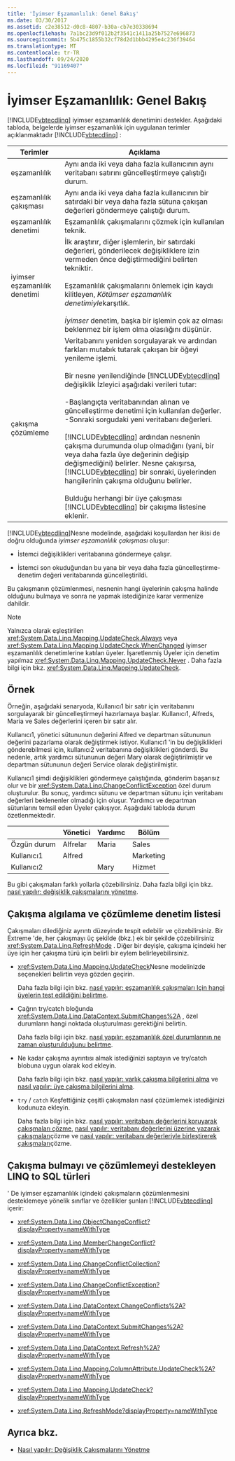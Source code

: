 ```yaml
---
title: 'İyimser Eşzamanlılık: Genel Bakış'
ms.date: 03/30/2017
ms.assetid: c2e38512-d0c8-4807-b30a-cb7e30338694
ms.openlocfilehash: 7a1bc23d9f012b2f3541c1411a25b7527e696873
ms.sourcegitcommit: 5b475c1855b32cf78d2d1bbb4295e4c236f39464
ms.translationtype: MT
ms.contentlocale: tr-TR
ms.lasthandoff: 09/24/2020
ms.locfileid: "91169407"
---
```

# <a name="optimistic-concurrency-overview"></a>İyimser Eşzamanlılık: Genel Bakış

[!INCLUDE[vbtecdlinq](../../../../../../includes/vbtecdlinq-md.md)] iyimser eşzamanlılık denetimini destekler. Aşağıdaki tabloda, belgelerde iyimser eşzamanlılık için uygulanan terimler açıklanmaktadır [!INCLUDE[vbtecdlinq](../../../../../../includes/vbtecdlinq-md.md)] :  
  
|Terimler|Açıklama|  
|-----------|-----------------|  
|eşzamanlılık|Aynı anda iki veya daha fazla kullanıcının aynı veritabanı satırını güncelleştirmeye çalıştığı durum.|  
|eşzamanlılık çakışması|Aynı anda iki veya daha fazla kullanıcının bir satırdaki bir veya daha fazla sütuna çakışan değerleri göndermeye çalıştığı durum.|  
|eşzamanlılık denetimi|Eşzamanlılık çakışmalarını çözmek için kullanılan teknik.|  
|iyimser eşzamanlılık denetimi|İlk araştırır, diğer işlemlerin, bir satırdaki değerleri, gönderilecek değişikliklere izin vermeden önce değiştirmediğini belirten tekniktir.<br /><br /> Eşzamanlılık çakışmalarını önlemek için kaydı kilitleyen, *Kötümser eşzamanlılık denetimiyle*karşıtlık.<br /><br /> *İyimser* denetim, başka bir işlemin çok az olması beklenmez bir işlem olma olasılığını düşünür.|  
|çakışma çözümleme|Veritabanını yeniden sorgulayarak ve ardından farkları mutabık tutarak çakışan bir öğeyi yenileme işlemi.<br /><br /> Bir nesne yenilendiğinde [!INCLUDE[vbtecdlinq](../../../../../../includes/vbtecdlinq-md.md)] değişiklik İzleyici aşağıdaki verileri tutar:<br /><br /> -Başlangıçta veritabanından alınan ve güncelleştirme denetimi için kullanılan değerler.<br />-Sonraki sorgudaki yeni veritabanı değerleri.<br /><br /> [!INCLUDE[vbtecdlinq](../../../../../../includes/vbtecdlinq-md.md)] ardından nesnenin çakışma durumunda olup olmadığını (yani, bir veya daha fazla üye değerinin değişip değişmediğini) belirler. Nesne çakışırsa, [!INCLUDE[vbtecdlinq](../../../../../../includes/vbtecdlinq-md.md)] bir sonraki, üyelerinden hangilerinin çakışma olduğunu belirler.<br /><br /> Bulduğu herhangi bir üye çakışması [!INCLUDE[vbtecdlinq](../../../../../../includes/vbtecdlinq-md.md)] bir çakışma listesine eklenir.|  
  
 [!INCLUDE[vbtecdlinq](../../../../../../includes/vbtecdlinq-md.md)]Nesne modelinde, aşağıdaki koşullardan her ikisi de doğru olduğunda *iyimser eşzamanlılık çakışması* oluşur:  
  
- İstemci değişiklikleri veritabanına göndermeye çalışır.  
  
- İstemci son okuduğundan bu yana bir veya daha fazla güncelleştirme-denetim değeri veritabanında güncelleştirildi.  
  
 Bu çakışmanın çözümlenmesi, nesnenin hangi üyelerinin çakışma halinde olduğunu bulmaya ve sonra ne yapmak istediğinize karar vermenize dahildir.  
  
> [!NOTE]
> Yalnızca olarak eşleştirilen <xref:System.Data.Linq.Mapping.UpdateCheck.Always> veya <xref:System.Data.Linq.Mapping.UpdateCheck.WhenChanged> iyimser eşzamanlılık denetimlerine katılan üyeler. İşaretlenmiş Üyeler için denetim yapılmaz <xref:System.Data.Linq.Mapping.UpdateCheck.Never> . Daha fazla bilgi için bkz. <xref:System.Data.Linq.Mapping.UpdateCheck>.  
  
## <a name="example"></a>Örnek  

 Örneğin, aşağıdaki senaryoda, Kullanıcı1 bir satır için veritabanını sorgulayarak bir güncelleştirmeyi hazırlamaya başlar. Kullanıcı1, Alfreds, Maria ve Sales değerlerini içeren bir satır alır.  
  
 Kullanıcı1, yönetici sütununun değerini Alfred ve departman sütununun değerini pazarlama olarak değiştirmek istiyor. Kullanıcı1 'in bu değişiklikleri gönderebilmesi için, kullanıcı2 veritabanına değişiklikleri gönderdi. Bu nedenle, artık yardımcı sütununun değeri Mary olarak değiştirilmiştir ve departman sütununun değeri Service olarak değiştirilmiştir.  
  
 Kullanıcı1 şimdi değişiklikleri göndermeye çalıştığında, gönderim başarısız olur ve bir <xref:System.Data.Linq.ChangeConflictException> özel durum oluşturulur. Bu sonuç, yardımcı sütunu ve departman sütunu için veritabanı değerleri beklenenler olmadığı için oluşur. Yardımcı ve departman sütunlarını temsil eden Üyeler çakışıyor. Aşağıdaki tabloda durum özetlenmektedir.  
  
||Yönetici|Yardımc|Bölüm|  
|------|-------------|---------------|----------------|  
|Özgün durum|Alfrelar|Maria|Sales|  
|Kullanıcı1|Alfred||Marketing|  
|Kullanıcı2||Mary|Hizmet|  
  
 Bu gibi çakışmaları farklı yollarla çözebilirsiniz. Daha fazla bilgi için bkz. [nasıl yapılır: değişiklik çakışmalarını yönetme](how-to-manage-change-conflicts.md).  
  
## <a name="conflict-detection-and-resolution-checklist"></a>Çakışma algılama ve çözümleme denetim listesi  

 Çakışmaları dilediğiniz ayrıntı düzeyinde tespit edebilir ve çözebilirsiniz. Bir Extreme 'de, her çakışmayı üç şekilde (bkz.) ek bir şekilde çözebilirsiniz <xref:System.Data.Linq.RefreshMode> . Diğer bir deyişle, çakışma içindeki her üye için her çakışma türü için belirli bir eylem belirleyebilirsiniz.  
  
- <xref:System.Data.Linq.Mapping.UpdateCheck>Nesne modelinizde seçenekleri belirtin veya gözden geçirin.  
  
     Daha fazla bilgi için bkz. [nasıl yapılır: eşzamanlılık çakışmaları Için hangi üyelerin test edildiğini belirtme](how-to-specify-which-members-are-tested-for-concurrency-conflicts.md).  
  
- Çağrın try/catch bloğunda <xref:System.Data.Linq.DataContext.SubmitChanges%2A> , özel durumların hangi noktada oluşturulması gerektiğini belirtin.  
  
     Daha fazla bilgi için bkz. [nasıl yapılır: eşzamanlılık özel durumlarının ne zaman oluşturulduğunu belirtme](how-to-specify-when-concurrency-exceptions-are-thrown.md).  
  
- Ne kadar çakışma ayrıntısı almak istediğinizi saptayın ve try/catch blobuna uygun olarak kod ekleyin.  
  
     Daha fazla bilgi için bkz. [nasıl yapılır: varlık çakışma bilgilerini alma](how-to-retrieve-entity-conflict-information.md) ve [nasıl yapılır: üye çakışma bilgilerini alma](how-to-retrieve-member-conflict-information.md).  
  
- `try` / `catch` Keşfettiğiniz çeşitli çakışmaları nasıl çözümlemek istediğinizi kodunuza ekleyin.  
  
     Daha fazla bilgi için bkz. [nasıl yapılır: veritabanı değerlerini koruyarak çakışmaları çözme](how-to-resolve-conflicts-by-retaining-database-values.md), [nasıl yapılır: veritabanı değerlerini üzerine yazarak çakışmaları](how-to-resolve-conflicts-by-overwriting-database-values.md)çözme ve [nasıl yapılır: veritabanı değerleriyle birleştirerek çakışmaları](how-to-resolve-conflicts-by-merging-with-database-values.md)çözme.  
  
## <a name="linq-to-sql-types-that-support-conflict-discovery-and-resolution"></a>Çakışma bulmayı ve çözümlemeyi destekleyen LINQ to SQL türleri  

 ' De iyimser eşzamanlılık içindeki çakışmaların çözümlenmesini desteklemeye yönelik sınıflar ve özellikler şunları [!INCLUDE[vbtecdlinq](../../../../../../includes/vbtecdlinq-md.md)] içerir:  
  
- <xref:System.Data.Linq.ObjectChangeConflict?displayProperty=nameWithType>  
  
- <xref:System.Data.Linq.MemberChangeConflict?displayProperty=nameWithType>  
  
- <xref:System.Data.Linq.ChangeConflictCollection?displayProperty=nameWithType>  
  
- <xref:System.Data.Linq.ChangeConflictException?displayProperty=nameWithType>  
  
- <xref:System.Data.Linq.DataContext.ChangeConflicts%2A?displayProperty=nameWithType>  
  
- <xref:System.Data.Linq.DataContext.SubmitChanges%2A?displayProperty=nameWithType>  
  
- <xref:System.Data.Linq.DataContext.Refresh%2A?displayProperty=nameWithType>  
  
- <xref:System.Data.Linq.Mapping.ColumnAttribute.UpdateCheck%2A?displayProperty=nameWithType>  
  
- <xref:System.Data.Linq.Mapping.UpdateCheck?displayProperty=nameWithType>  
  
- <xref:System.Data.Linq.RefreshMode?displayProperty=nameWithType>  
  
## <a name="see-also"></a>Ayrıca bkz.

- [Nasıl yapılır: Değişiklik Çakışmalarını Yönetme](how-to-manage-change-conflicts.md)

